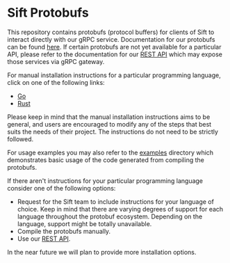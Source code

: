 # Sift Protobufs

This repository contains protobufs (protocol buffers) for clients of Sift to interact directly with our gRPC service. Documentation for our protobufs can be found [here](https://docs.siftstack.com/ingestion/api).
If certain protobufs are not yet available for a particular API, please refer to the documentation for our [REST API](https://docs.siftstack.com/api-docs/rest) which may expose those services via gRPC gateway.

For manual installation instructions for a particular programming language, click on one of the following links:
- [Go](/docs/go.md)
- [Rust](/docs/rust.md)

Please keep in mind that the manual installation instructions aims to be general, and users are encouraged to modify any of the steps that best suits the needs of their project. The instructions do not need to be strictly followed.

For usage examples you may also refer to the [examples](examples/) directory which demonstrates basic usage of the code generated from compiling the protobufs.

If there aren't instructions for your particular programming language consider one of the following options:
- Request for the Sift team to include instructions for your language of choice. Keep in mind that there are varying degrees of support for each language throughout the protobuf ecosystem. Depending on the language, support might be totally unavailable.
- Compile the protobufs manually.
- Use our [REST API](https://docs.siftstack.com/api-docs/rest).

In the near future we will plan to provide more installation options.

